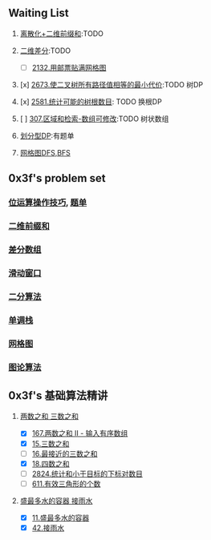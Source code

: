 ## Waiting List

1. [离散化+二维前缀和](https://www.cnblogs.com/tyriis/p/15362478.html):TODO
2. [二维差分](https://leetcode.cn/problems/stamping-the-grid/solutions/1199642/wu-nao-zuo-fa-er-wei-qian-zhui-he-er-wei-zwiu/):TODO

    - [ ] [2132.用邮票贴满网格图](https://leetcode.cn/problems/stamping-the-grid/)

3. [x] [2673.使二叉树所有路径值相等的最小代价](https://leetcode.cn/problems/make-costs-of-paths-equal-in-a-binary-tree/):TODO 树DP
4. [x] [2581.统计可能的树根数目](https://leetcode.cn/problems/count-number-of-possible-root-nodes/): TODO 换根DP
5. [ ] [307.区域和检索-数组可修改](https://leetcode.cn/problems/range-sum-query-mutable/solutions/2524481/dai-ni-fa-ming-shu-zhuang-shu-zu-fu-shu-lyfll/):TODO 树状数组
6. [划分型DP](https://leetcode.cn/problems/maximum-strength-of-k-disjoint-subarrays/solutions/2678061/qian-zhui-he-hua-fen-xing-dpshi-zi-bian-ap5z5/):有题单
7. [网格图DFS,BFS](https://leetcode.cn/problems/maximum-number-of-moves-in-a-grid/solutions/2269244/cong-ji-yi-hua-sou-suo-dao-di-tui-by-end-pgq3/)

## 0x3f's problem set

### [位运算操作技巧](https://leetcode.cn/circle/discuss/CaOJ45/), [题单](https://leetcode.cn/circle/discuss/dHn9Vk/)

### [二维前缀和](https://leetcode.cn/circle/discuss/UUuRex/)

### [差分数组](https://leetcode.cn/circle/discuss/FfMCgb/)

### [滑动窗口](https://leetcode.cn/circle/discuss/0viNMK/)

### [二分算法](https://leetcode.cn/circle/discuss/SqopEo/)

### [单调栈](https://leetcode.cn/circle/discuss/9oZFK9/)

### [网格图](https://leetcode.cn/circle/discuss/YiXPXW/)

### [图论算法](https://leetcode.cn/circle/discuss/01LUak/)

## 0x3f's 基础算法精讲

1. [两数之和 三数之和](https://www.bilibili.com/video/BV1bP411c7oJ/)

    - [x] [167.两数之和 II - 输入有序数组](https://leetcode.cn/problems/two-sum-ii-input-array-is-sorted/)
    - [x] [15.三数之和](https://leetcode.cn/problems/3sum)
    - [ ] [16.最接近的三数之和](https://leetcode.cn/problems/3sum-closest/)
    - [x] [18.四数之和](https://leetcode.cn/problems/4sum/)
    - [ ] [2824.统计和小于目标的下标对数目](https://leetcode.cn/problems/count-pairs-whose-sum-is-less-than-target/)
    - [ ] [611.有效三角形的个数](https://leetcode.cn/problems/valid-triangle-number/)

2. [盛最多水的容器 接雨水](https://www.bilibili.com/video/BV1Qg411q7ia/)

    - [x] [11.盛最多水的容器](https://leetcode.cn/problems/container-with-most-water/)
    - [x] [42.接雨水](https://leetcode.cn/problems/trapping-rain-water/)
